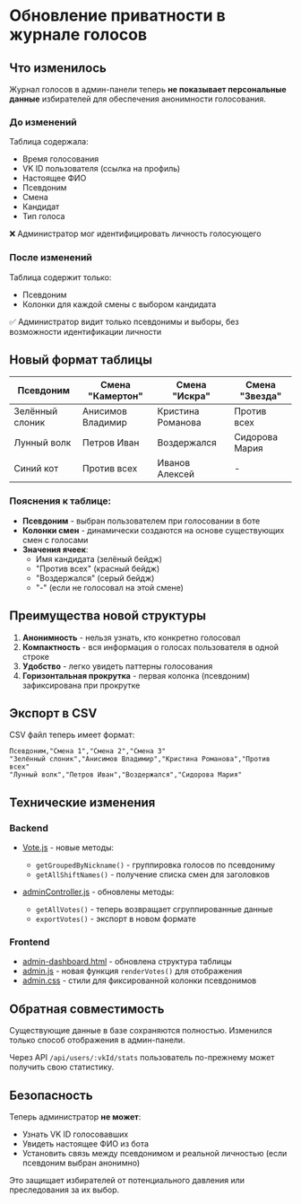 # Обновление приватности в журнале голосов

## Что изменилось

Журнал голосов в админ-панели теперь **не показывает персональные данные** избирателей для обеспечения анонимности голосования.

### До изменений
Таблица содержала:
- Время голосования
- VK ID пользователя (ссылка на профиль)
- Настоящее ФИО
- Псевдоним
- Смена
- Кандидат
- Тип голоса

❌ Администратор мог идентифицировать личность голосующего

### После изменений
Таблица содержит только:
- Псевдоним
- Колонки для каждой смены с выбором кандидата

✅ Администратор видит только псевдонимы и выборы, без возможности идентификации личности

## Новый формат таблицы

| Псевдоним | Смена "Камертон" | Смена "Искра" | Смена "Звезда" |
|-----------|------------------|---------------|----------------|
| Зелённый слоник | Анисимов Владимир | Кристина Романова | Против всех |
| Лунный волк | Петров Иван | Воздержался | Сидорова Мария |
| Синий кот | Против всех | Иванов Алексей | - |

### Пояснения к таблице:
- **Псевдоним** - выбран пользователем при голосовании в боте
- **Колонки смен** - динамически создаются на основе существующих смен с голосами
- **Значения ячеек**:
  - Имя кандидата (зелёный бейдж)
  - "Против всех" (красный бейдж)
  - "Воздержался" (серый бейдж)
  - "-" (если не голосовал на этой смене)

## Преимущества новой структуры

1. **Анонимность** - нельзя узнать, кто конкретно голосовал
2. **Компактность** - вся информация о голосах пользователя в одной строке
3. **Удобство** - легко увидеть паттерны голосования
4. **Горизонтальная прокрутка** - первая колонка (псевдоним) зафиксирована при прокрутке

## Экспорт в CSV

CSV файл теперь имеет формат:

```csv
Псевдоним,"Смена 1","Смена 2","Смена 3"
"Зелённый слоник","Анисимов Владимир","Кристина Романова","Против всех"
"Лунный волк","Петров Иван","Воздержался","Сидорова Мария"
```

## Технические изменения

### Backend
- [Vote.js](src/models/Vote.js:171) - новые методы:
  - `getGroupedByNickname()` - группировка голосов по псевдониму
  - `getAllShiftNames()` - получение списка смен для заголовков

- [adminController.js](src/controllers/adminController.js:99) - обновлены методы:
  - `getAllVotes()` - теперь возвращает сгруппированные данные
  - `exportVotes()` - экспорт в новом формате

### Frontend
- [admin-dashboard.html](public/admin-dashboard.html:164) - обновлена структура таблицы
- [admin.js](public/js/admin.js:319) - новая функция `renderVotes()` для отображения
- [admin.css](public/css/admin.css:360) - стили для фиксированной колонки псевдонимов

## Обратная совместимость

Существующие данные в базе сохраняются полностью. Изменился только способ отображения в админ-панели.

Через API `/api/users/:vkId/stats` пользователь по-прежнему может получить свою статистику.

## Безопасность

Теперь администратор **не может**:
- Узнать VK ID голосовавших
- Увидеть настоящее ФИО из бота
- Установить связь между псевдонимом и реальной личностью (если псевдоним выбран анонимно)

Это защищает избирателей от потенциального давления или преследования за их выбор.

